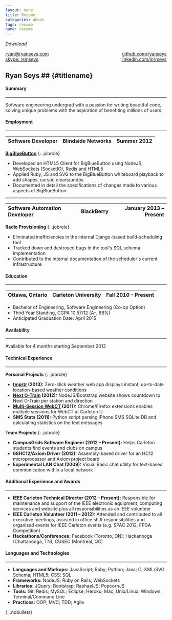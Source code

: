 ```yaml
---
layout: none
title: Resume
categories: about
tags: resume
name: resume
---
```


*[Download](/about/resume.pdf)*

<link rel="stylesheet" href="../../css/resume.css" />

<div>
  <a class="subtle_link" href="mailto:ryan@ryanseys.com">ryan@ryanseys.com</a>
  <div style="float:right;">
    <a class="subtle_link" href="http://github.com/ryanseys">github.com/ryanseys</a>
  </div>
</div>

<div style="float:right;">
  <a class="subtle_link" href="http://linkedin.com/in/rseys">linkedin.com/in/rseys</a>
</div>
<div>
  <a class="subtle_link" href="skype:rsmseys">skype: rsmseys</a>
</div>

## Ryan Seys ## {#titlename}

#### Summary
- - -
Software engineering undergrad with a passion for writing beautiful code, solving unique problems with the aspiration of benefiting millions of users.

#### Employment
- - -

Software Developer | Blindside Networks | Summer 2012 |
:------------------|:------------------:|------------:|
**[BigBlueButton](http://bigbluebutton.org/)**
{: .jobrole}
- Developed an HTML5 Client for BigBlueButton using NodeJS, WebSockets (SocketIO), Redis and HTML5
- Applied Ruby, JS and SVG to the BigBlueButton whiteboard playback to add shapes, cursor, clears/undos
- Documented in detail the specifications of changes made to various aspects of BigBlueButton

<hr style="margin-top:4px;margin-bottom:4px;" />

Software Automation Developer | BlackBerry | January 2013 &ndash; Present |
:-----------------------------|:----------:|-----------------------:|
**Radio Provisioning**
{: .jobrole}
- Eliminated inefficiencies in the internal Django-based build-scheduling tool
- Tracked down and destroyed bugs in the tool's SQL schema implementation
- Contributed to the internal documentation of the scheduler's current infrastructure

#### Education
- - -

Ottawa, Ontario | Carleton University | Fall 2010 &ndash; Present |
:---------------|:-------------------:|--------------------:|
- Bachelor of Engineering, Software Engineering (Co-op Option)
- Third Year Standing, CGPA 10.57/12 (A&ndash;, 88%)
- Anticipated Graduation Date: April 2015

#### Availability
- - -
Available for 4 months starting September 2013

#### Technical Experience
- - -
**Personal Projects**
{: .jobrole}
- **[tmprtr](http://tmprtr.herokuapp.com) (2013):** Zero-click weather web app displays instant, up-to-date location-based weather conditions
- **[Next O-Train](http://nextotrain.com) (2012):** NodeJS/Bootstrap website shows countdown to Next O-Train per station and direction
- **[Multi-Session WebCT](https://addons.mozilla.org/en-US/firefox/addon/carleton-university-webct-m) (2011):** Chrome/Firefox extensions enables multiple sessions for WebCT at Carleton U
- **SMS Stats (2011):** Python script parsing iPhone SMS SQLite DB and calculating statistics on the text messages

**Team Projects**
{: .jobrole}
- **CampusGrids Software Engineer (2012 &ndash; Present):** Helps Carleton students find events and clubs on campus
- **68HC12/Axiom Driver (2012):** Assembly-based driver for an HC12 microprocessor and Axiom project board
- **Experimental LAN Chat (2009):** Visual Basic chat utility for text-based communication within a local network

#### Additional Experience and Awards
- - -
- **IEEE Carleton Technical Director (2012 &ndash; Present):** Responsible for maintenance and support of the IEEE
electronic equipment, computing services and website plus all responsibilities as an IEEE volunteer
- **IEEE Carleton Volunteer (2011 &ndash; 2012):** Attended and contributed to all executive meetings, assisted in office
shift responsibilities and organized events for IEEE Carleton events (e.g. SPAC 2012, FPGA Competition)
- **Hackathons/Conferences:** Facebook (Toronto, ON); Hackanooga (Chattanooga, TN); CUSEC (Montreal, QC)

#### Languages and Technologies
- - -
- **Languages and Markups:**  JavaScript; Ruby; Python; Java; C; XML/SVG Schema; HTML5; CSS; SQL
- **Frameworks:**             NodeJS; Ruby on Rails; WebSockets
- **Libraries:**              JQuery; Bootstrap; RaphaelJS; PopcornJS
- **Tools:**                  Git; Redis; MySQL; Eclipse; Heroku; Mac; Unix/Linux; Windows; Terminal/Command Line
- **Practices:**              OOP; MVC; TDD; Agile

{: .nobullets}
